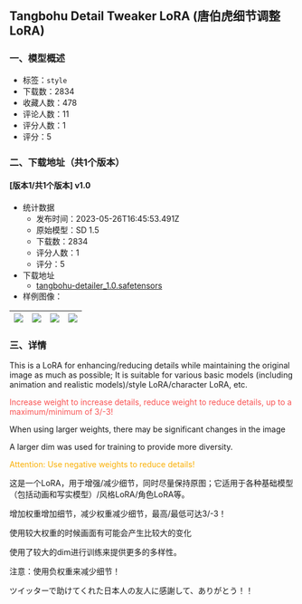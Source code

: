 ## Tangbohu Detail Tweaker LoRA (唐伯虎细节调整LoRA)
### 一、模型概述

- 标签：`style`
- 下载数：2834
- 收藏人数：478
- 评论人数：11
- 评分人数：1
- 评分：5

### 二、下载地址（共1个版本）

#### [版本1/共1个版本] v1.0

- 统计数据
  - 发布时间：2023-05-26T16:45:53.491Z
  - 原始模型：SD 1.5
  - 下载数：2834
  - 评分人数：1
  - 评分：5
- 下载地址
  - [tangbohu-detailer_1.0.safetensors](https://civitai.com/api/download/models/81979)
- 样例图像：

| <img src="https://image.civitai.com/xG1nkqKTMzGDvpLrqFT7WA/5a3e107b-731f-4b3f-8002-c79847e27fff/width=450/921540.jpeg" /> | <img src="https://image.civitai.com/xG1nkqKTMzGDvpLrqFT7WA/e0ab4dfd-041f-4a6e-9dcc-70d73fac2560/width=450/921544.jpeg" /> | <img src="https://image.civitai.com/xG1nkqKTMzGDvpLrqFT7WA/018052ca-9f92-49b5-b106-ed0ed926cf6e/width=450/921543.jpeg" /> | <img src="https://image.civitai.com/xG1nkqKTMzGDvpLrqFT7WA/22c5e065-8149-4f31-8986-d1dd8a8ebebd/width=450/921539.jpeg" /> |
| ---- | ---- | ---- | ---- |


### 三、详情
<p>This is a LoRA for enhancing/reducing details while maintaining the original image as much as possible; It is suitable for various basic models (including animation and realistic models)/style LoRA/character LoRA, etc.</p><p><span style="color:#fa5252">Increase weight to increase details, reduce weight to reduce details, up to a maximum/minimum of 3/-3!</span></p><p>When using larger weights, there may be significant changes in the image</p><p>A larger dim was used for training to provide more diversity.</p><p><span style="color:#fab005">Attention: Use negative weights to reduce details!</span></p><p></p><p>这是一个LoRA，用于增强/减少细节，同时尽量保持原图；它适用于各种基础模型（包括动画和写实模型）/风格LoRA/角色LoRA等。</p><p>增加权重增加细节，减少权重减少细节，最高/最低可达3/-3！</p><p>使用较大权重的时候画面有可能会产生比较大的变化</p><p>使用了较大的dim进行训练来提供更多的多样性。</p><p>注意：使用负权重来减少细节！</p><p></p><p>ツイッターで助けてくれた日本人の友人に感謝して、ありがとう！！</p>